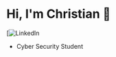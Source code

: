 # Hi, I'm Christian 👋
 [![Linkedln](https://img.shields.io/badge/LinkedIn-0077B5?style=for-the-badge&logo=linkedin&logoColor=white)
- Cyber Security Student
